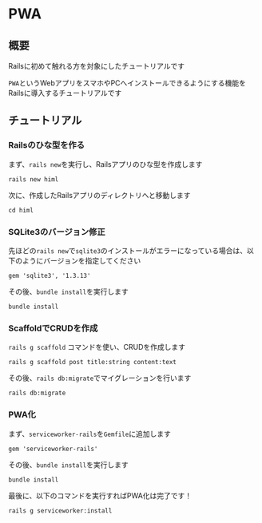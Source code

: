 # PWA
## 概要

Railsに初めて触れる方を対象にしたチュートリアルです

`PWA`というWebアプリをスマホやPCへインストールできるようにする機能をRailsに導入するチュートリアルです

## チュートリアル
### Railsのひな型を作る

まず、`rails new`を実行し、Railsアプリのひな型を作成します

```shell
rails new himl
```

次に、作成したRailsアプリのディレクトリへと移動します

```shell
cd himl
```

### SQLite3のバージョン修正

先ほどの`rails new`で`sqlite3`のインストールがエラーになっている場合は、以下のようにバージョンを指定してください

```ruby:Gemfile
gem 'sqlite3', '1.3.13'
```

その後、`bundle install`を実行します

```shell
bundle install
```

### ScaffoldでCRUDを作成

`rails g scaffold` コマンドを使い、CRUDを作成します

```shell
rails g scaffold post title:string content:text
```

その後、`rails db:migrate`でマイグレーションを行います

```shell
rails db:migrate
```

### PWA化

まず、`serviceworker-rails`を`Gemfile`に追加します

```ruby:Gemfile
gem 'serviceworker-rails'
```

その後、`bundle install`を実行します

```shell
bundle install
```

最後に、以下のコマンドを実行すればPWA化は完了です！

```shell
rails g serviceworker:install
```

